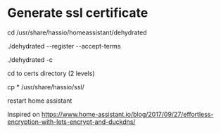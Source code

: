 # Generate ssl certificate



cd /usr/share/hassio/homeassistant/dehydrated

./dehydrated --register  --accept-terms

./dehydrated -c

cd to certs directory (2 levels)

cp * /usr/share/hassio/ssl/

restart home assistant



Inspired on https://www.home-assistant.io/blog/2017/09/27/effortless-encryption-with-lets-encrypt-and-duckdns/